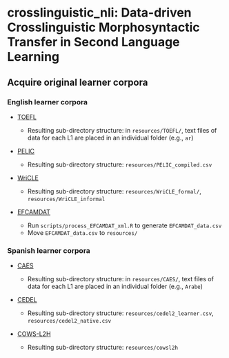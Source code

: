# crosslinguistic_nli: Data-driven Crosslinguistic Morphosyntactic Transfer in Second Language Learning

## Acquire original learner corpora 

### English learner corpora

  - [TOEFL](https://www.ets.org/research/policy_research_reports/publications/report/2013/jrkv)
      - Resulting sub-directory structure: in ```resources/TOEFL/```, text files of data for each L1 are placed in an individual folder (e.g., ```ar```)
  
  - [PELIC](https://github.com/ELI-Data-Mining-Group/PELIC-dataset)
      - Resulting sub-directory structure: ```resources/PELIC_compiled.csv```
  
  - [WriCLE](http://wricle.learnercorpora.com/)
      - Resulting sub-directory structure: ```resources/WriCLE_formal/```, ```resources/WriCLE_informal```
  
  - [EFCAMDAT](https://philarion.mml.cam.ac.uk/resources/)
      - Run ```scripts/process_EFCAMDAT_xml.R``` to generate ```EFCAMDAT_data.csv```
      - Move ```EFCAMDAT_data.csv``` to ```resources/```
      
 ### Spanish learner corpora
 
  - [CAES](https://www.cervantes.es/lengua_y_ensenanza/informacion.htm)
      - Resulting sub-directory structure: in ```resources/CAES/```, text files of data for each L1 are placed in an individual folder (e.g., ```Arabe```)
  
  - [CEDEL](http://cedel2.learnercorpora.com/search)
      - Resulting sub-directory structure: ```resources/cedel2_learner.csv```, ```resources/cedel2_native.csv```
  
  - [COWS-L2H](https://github.com/ucdaviscl/cowsl2h)
      - Resulting sub-directory structure: ```resources/cowsl2h```
